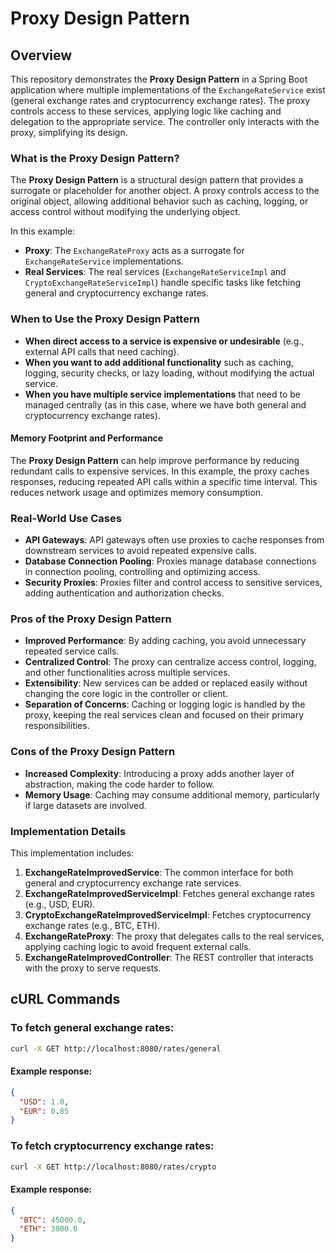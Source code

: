 # Proxy Design Pattern

## Overview

This repository demonstrates the **Proxy Design Pattern** in a Spring Boot application where multiple implementations of the `ExchangeRateService` exist (general exchange rates and cryptocurrency exchange rates). The proxy controls access to these services, applying logic like caching and delegation to the appropriate service. The controller only interacts with the proxy, simplifying its design.

### What is the Proxy Design Pattern?

The **Proxy Design Pattern** is a structural design pattern that provides a surrogate or placeholder for another object. A proxy controls access to the original object, allowing additional behavior such as caching, logging, or access control without modifying the underlying object.

In this example:
- **Proxy**: The `ExchangeRateProxy` acts as a surrogate for `ExchangeRateService` implementations.
- **Real Services**: The real services (`ExchangeRateServiceImpl` and `CryptoExchangeRateServiceImpl`) handle specific tasks like fetching general and cryptocurrency exchange rates.

### When to Use the Proxy Design Pattern

- **When direct access to a service is expensive or undesirable** (e.g., external API calls that need caching).
- **When you want to add additional functionality** such as caching, logging, security checks, or lazy loading, without modifying the actual service.
- **When you have multiple service implementations** that need to be managed centrally (as in this case, where we have both general and cryptocurrency exchange rates).

#### Memory Footprint and Performance

The **Proxy Design Pattern** can help improve performance by reducing redundant calls to expensive services. In this example, the proxy caches responses, reducing repeated API calls within a specific time interval. This reduces network usage and optimizes memory consumption.

### Real-World Use Cases
- **API Gateways**: API gateways often use proxies to cache responses from downstream services to avoid repeated expensive calls.
- **Database Connection Pooling**: Proxies manage database connections in connection pooling, controlling and optimizing access.
- **Security Proxies**: Proxies filter and control access to sensitive services, adding authentication and authorization checks.

### Pros of the Proxy Design Pattern
- **Improved Performance**: By adding caching, you avoid unnecessary repeated service calls.
- **Centralized Control**: The proxy can centralize access control, logging, and other functionalities across multiple services.
- **Extensibility**: New services can be added or replaced easily without changing the core logic in the controller or client.
- **Separation of Concerns**: Caching or logging logic is handled by the proxy, keeping the real services clean and focused on their primary responsibilities.

### Cons of the Proxy Design Pattern
- **Increased Complexity**: Introducing a proxy adds another layer of abstraction, making the code harder to follow.
- **Memory Usage**: Caching may consume additional memory, particularly if large datasets are involved.

### Implementation Details

This implementation includes:
1. **ExchangeRateImprovedService**: The common interface for both general and cryptocurrency exchange rate services.
2. **ExchangeRateImprovedServiceImpl**: Fetches general exchange rates (e.g., USD, EUR).
3. **CryptoExchangeRateImprovedServiceImpl**: Fetches cryptocurrency exchange rates (e.g., BTC, ETH).
4. **ExchangeRateProxy**: The proxy that delegates calls to the real services, applying caching logic to avoid frequent external calls.
5. **ExchangeRateImprovedController**: The REST controller that interacts with the proxy to serve requests.

## cURL Commands

### To fetch general exchange rates:
```bash
curl -X GET http://localhost:8080/rates/general
```
#### Example response:
```json
{
  "USD": 1.0,
  "EUR": 0.85
}
```
### To fetch cryptocurrency exchange rates:
```bash
curl -X GET http://localhost:8080/rates/crypto
```
#### Example response:
```json
{
  "BTC": 45000.0,
  "ETH": 3000.0
}
```